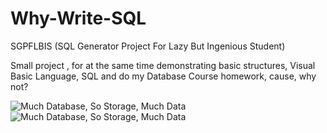 # Why-Write-SQL
SGPFLBIS (SQL Generator Project For Lazy But Ingenious  Student)

Small project , for at the same time demonstrating basic structures, Visual Basic Language, SQL and do my Database Course homework, cause, why not?
 
![Much Database, So Storage, Much Data](http://i.imgur.com/mkkruXn.jpg)
![Much Database, So Storage, Much Data](https://imgflip.com/i/1aulgw)

